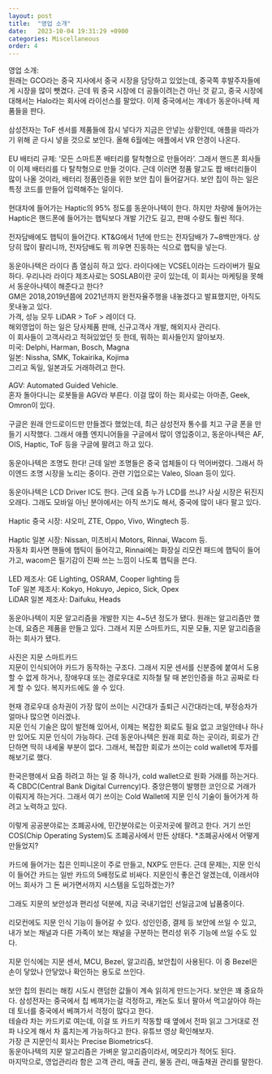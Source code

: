 ```yaml
---
layout: post
title:  "영업 소개"
date:   2023-10-04 19:31:29 +0900
categories: Miscellaneous
order: 4
---
```


영업 소개:<br>
원래는 GCO라는 중국 지사에서 중국 시장을 담당하고 있었는데, 중국쪽 후발주자들에게 시장을 많이 뺏겼다. 근데 뭐 중국 시장에 더 공들이려는건 아닌 것 같고, 중국 시장에 대해서는 Halo라는 회사에 라이선스를 팔았다. 이제 중국에서는 걔네가 동운아나텍 제품들을 판다.<br>
<br>
삼성전자는 ToF 센서를 제품들에 잠시 넣다가 지금은 안넣는 상황인데, 애플을 따라가기 위해 곧 다시 넣을 것으로 보인다. 올해 6월에는 애플에서 VR 안경이 나온다.<br>
<br>
EU 배터리 규제: ‘모든 스마트폰 배터리를 탈착형으로 만들어라’. 그래서 핸드폰 회사들이 이제 배터리를 다 탈착형으로 만들 것이다. 근데 이러면 정품 말고도 짭 배터리들이 많이 나올 것이라, 배터리 정품인증을 위한 보안 칩이 들어갈거다. 보안 칩이 하는 일은 특정 코드를 만들어 입력해주는 일이다.<br>
<br>
현대차에 들어가는 Haptic의 95% 정도를 동운아나텍이 한다. 하지만 차량에 들어가는 Haptic은 핸드폰에 들어가는 햅틱보다 개발 기간도 길고, 판매 수량도 훨씬 적다.<br>
<br>
전자담배에도 햅틱이 들어간다. KT&G에서 1년에 만드는 전자담배가 7~8백만개다. 상당히 많이 팔리니까, 전자담배도 뭐 끼우면 진동하는 식으로 햅틱을 넣는다.<br>
<br>
동운아나텍은 라이다 좀 열심히 하고 있다. 라이다에는 VCSEL이라는 드라이버가 필요하다. 우리나라 라이다 제조사로는 SOSLAB이란 곳이 있는데, 이 회사는 마케팅을 못해서 동운아나텍이 해준다고 한다?<br>
GM은 2018,2019년쯤에 2021년까지 완전자율주행을 내놓겠다고 발표했지만, 아직도 못내놓고 있다.<br>
가격, 성능 모두 LiDAR > ToF > 레이더 다.<br>
해외영업이 하는 일은 당사제품 판매, 신규고객사 개발, 해외지사 관리다.<br>
이 회사들이 고객사라고 적혀있었던 듯 한데, 뭐하는 회사들인지 알아보자.<br>
미국: Delphi, Harman, Bosch, Magna<br>
일본: Nissha, SMK, Tokairika, Kojima<br>
그리고 독일, 일본과도 거래하려고 한다.<br>
<br>
AGV: Automated Guided Vehicle.<br>
혼자 돌아다니는 로봇들을 AGV라 부른다. 이걸 많이 하는 회사로는 아마존, Geek, Omron이 있다.<br>
<br>
구글은 원래 안드로이드만 만들겠다 했었는데, 최근 삼성전자 통수를 치고 구글 폰을 만들기 시작했다. 그래서 애플 엔지니어들을 구글에서 많이 영입중이고, 동운아나텍은 AF, OIS, Haptic, ToF 등을 구글에 팔려고 하고 있다.<br>
<br>
동운아나텍은 조명도 한다! 근데 일반 조명들은 중국 업체들이 다 먹어버렸다. 그래서 하이엔드 조명 시장을 노리는 중이다. 관련 기업으로는 Valeo, Sloan 등이 있다.<br>
<br>
동운아나텍은 LCD Driver IC도 한다. 근데 요즘 누가 LCD를 쓰냐? 사실 시장은 뒤진지 오래다. 그래도 모바일 아닌 분야에서는 아직 쓰기도 해서, 중국에 많이 내다 팔고 있다.<br>
<br>
Haptic 중국 시장: 샤오미, ZTE, Oppo, Vivo, Wingtech 등.<br>
<br>
Haptic 일본 시장: Nissan, 미츠비시 Motors, Rinnai, Wacom 등.<br>
자동차 회사면 핸들에 햅틱이 들어각고, Rinnai에는 화장실 리모컨 패드에 햅틱이 들어가고, wacom은 필기감이 진짜 쓰는 느낌이 나도록 햅틱을 쓴다.<br>
<br>
LED 제조사: GE Lighting, OSRAM, Cooper lighting 등<br>
ToF 일본 제조사: Kokyo, Hokuyo, Jepico, Sick, Opex<br>
LiDAR 일본 제조사: Daifuku, Heads<br>
<br>
동운아나텍이 지문 알고리즘을 개발한 지는 4~5년 정도가 됐다. 원래는 알고리즘만 했는데, 요즘은 제품을 만들고 있다. 그래서 지문 스마트카드, 지문 모듈, 지문 알고리즘을 하는 회사가 됐다.<br>
<br>
사진은 지문 스마트카드<br>
지문이 인식되어야 카드가 동작하는 구조다. 그래서 지문 센서를 신분증에 붙여서 도용할 수 없게 하거나, 장애우대 또는 경로우대로 지하철 탈 때 본인인증을 하고 공짜로 타게 할 수 있다. 복지카드에도 쓸 수 있다.<br>
<br>
현재 경로우대 승차권이 가장 많이 쓰이는 시간대가 출퇴근 시간대라는데, 부정승차가 얼마나 많으면 이러겠나.<br>
지문 인식 기술은 많이 발전해 있어서, 이제는 복잡한 회로도 필요 없고 코일안테나 하나만 있어도 지문 인식이 가능하다. 근데 동운아나텍은 원래 회로 하는 곳이라, 회로가 간단하면 딱히 내세울 부분이 없다. 그래서, 복잡한 회로가 쓰이는 cold wallet에 투자를 해보기로 했다.<br>
<br>
한국은행에서 요즘 하려고 하는 일 중 하나가, cold wallet으로 원화 거래를 하는거다. 즉 CBDC(Central Bank Digital Currency)다. 중앙은행이 발행한 코인으로 거래가 이뤄지게 하는거다. 그래서 여기 쓰이는 Cold Wallet에 지문 인식 기술이 들어가게 하려고 노력하고 있다.<br>
<br>
이렇게 공공분야로는 조폐공사에, 민간분야로는 이곳저곳에 팔려고 한다. 거기 쓰인 COS(Chip Operating System)도 조폐공사에서 만든 상태다. *조폐공사에서 어떻게 만들었지?<br>
<br>
카드에 들어가는 칩은 인피니온이 주로 만들고, NXP도 만든다. 근데 문제는, 지문 인식이 들어간 카드는 일반 카드의 5배정도로 비싸다. 지문인식 좋은건 알겠는데, 이래서야 어느 회사가 그 돈 써가면서까지 시스템을 도입하겠는가?<br>
<br>
그래도 지문의 보안성과 편리성 덕분에, 지금 국내기업인 선일금고에 납품중이다.<br>
<br>
리모컨에도 지문 인식 기능이 들어갈 수 있다. 성인인증, 결제 등 보안에 쓰일 수 있고, 내가 보는 채널과 다른 가족이 보는 채널을 구분하는 편리성 위주 기능에 쓰일 수도 있다.<br>
<br>
지문 인식에는 지문 센서, MCU, Bezel, 알고리즘, 보안칩이 사용된다. 이 중 Bezel은 손이 닿았나 안닿았나 확인하는 용도로 쓰인다.<br>
<br>
보안 칩의 원리는 해킹 시도시 랜덤한 값들이 계속 읽히게 만드는거다. 보안은 꽤 중요하다. 삼성전자는 중국에서 칩 베껴가는걸 걱정하고, 캐논도 토너 팔아서 먹고살아야 하는데 토너를 중국에서 베껴가서 걱정이 많다고 한다.<br>
테슬라 차는 카드키로 여는데, 이걸 또 카드키 작동할 때 옆에서 전파 읽고 그거대로 전파 나오게 해서 차 훔치는게 가능하다고 한다. 유튜브 영상 확인해보자.<br>
가장 큰 지문인식 회사는 Precise Biometrics다.<br>
동운아나텍의 지문 알고리즘은 가벼운 알고리즘이라서, 메모리가 적어도 된다.<br>
마지막으로, 영업관리라 함은 고객 관리, 매출 관리, 물동 관리, 매출채권 관리를 말한다.<br>
